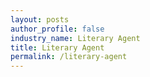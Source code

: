 ```yaml
---
layout: posts 
author_profile: false 
industry_name: Literary Agent
title: Literary Agent
permalink: /literary-agent
---
```


